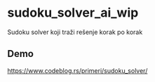 # sudoku_solver_ai_wip
Sudoku solver koji traži rešenje korak po korak

## Demo

https://www.codeblog.rs/primeri/sudoku_solver/
